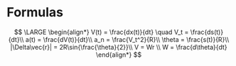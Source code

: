 # Formulas 
$$
\LARGE
\begin{align*}
V(t) = \frac{dx(t)}{dt} \quad V_t = \frac{ds(t)}{dt}\\
a(t) = \frac{dV(t)}{dt}\\
a_n = \frac{V_t^2}{R}\\
\theta = \frac{s(t)}{R}\\
|\Delta\vec{r}| = 2R\sin{\frac{\theta}{2}}\\
V = Wr \\
W = \frac{d\theta}{dt}
\end{align*}
$$

